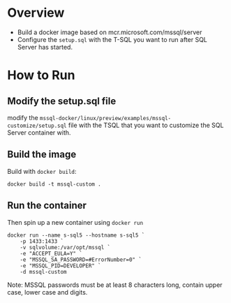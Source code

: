# Overview

* Build a docker image based on mcr.microsoft.com/mssql/server
* Configure the `setup.sql` with the T-SQL you want to run after SQL Server has started.

# How to Run

## Modify the setup.sql file

modify the `mssql-docker/linux/preview/examples/mssql-customize/setup.sql` file with the TSQL that you want to customize the SQL Server container with.

## Build the image 
Build with `docker build`:
```
docker build -t mssql-custom .
```

## Run the container

Then spin up a new container using `docker run`
```
docker run --name s-sql5 --hostname s-sql5 `
    -p 1433:1433 `
    -v sqlvolume:/var/opt/mssql `
    -e "ACCEPT_EULA=Y" `
    -e "MSSQL_SA_PASSWORD=#ErrorNumber=0" `
    -e "MSSQL_PID=DEVELOPER" `
    -d mssql-custom
```

Note: MSSQL passwords must be at least 8 characters long, contain upper case, lower case and digits.  